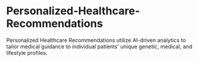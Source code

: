 # Personalized-Healthcare-Recommendations
Personalized Healthcare Recommendations utilize AI-driven analytics to tailor medical guidance to individual patients' unique genetic, medical, and lifestyle profiles.
